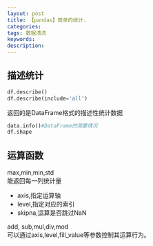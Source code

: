 ```yaml
---
layout: post
title: 【pandas】简单的统计.
categories: 
tags: 数据清洗
keywords:
description:
---
```


## 描述统计

```python
df.describe()
df.describe(include='all')
```
返回的是DataFrame格式的描述性统计数据

```py
data.info()#DataFrame的简要情况
df.shape
```

## 运算函数

max,min,min,std  
能返回每一列统计量  
- axis,指定运算轴
- level,指定对应的索引
- skipna,运算是否跳过NaN



add, sub,mul,div,mod  
可以通过axis,level,fill_value等参数控制其运算行为。  
